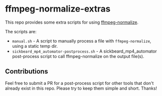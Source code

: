 # ffmpeg-normalize-extras

This repo provides some extra scripts for using [ffmpeg-normalize](https://github.com/slhck/ffmpeg-normalize/).

The scripts are:
- `manual.sh` - A script to manually process a file with `ffmpeg-normalize`, using a static temp dir.
- `sickbeard_mp4_automator-postprocess.sh` - A sickbeard_mp4_automator post-process script to call ffmpeg-normalize on the output file(s).

## Contributions

Feel free to submit a PR for a post-process script for other tools that don't already exist in this repo. Please try to keep them simple and short. Thanks!
